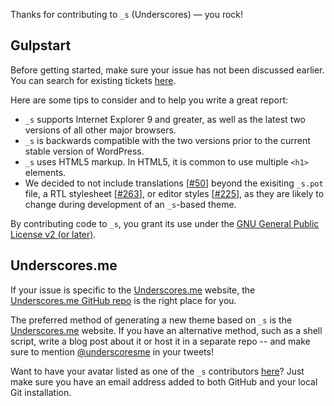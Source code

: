 Thanks for contributing to `_s` (Underscores) — you rock!

## Gulpstart
Before getting started, make sure your issue has not been discussed earlier. You can search for existing tickets [here](https://github.com/Automattic/_s/search).

Here are some tips to consider and to help you write a great report:

* `_s` supports Internet Explorer 9 and greater, as well as the latest two versions of all other major browsers.
* `_s` is backwards compatible with the two versions prior to the current stable version of WordPress.
* `_s` uses HTML5 markup. In HTML5, it is common to use multiple `<h1>` elements.
* We decided to not include translations [[#50](https://github.com/Automattic/_s/pull/50)] beyond the exisiting `_s.pot` file, a RTL stylesheet [[#263](https://github.com/Automattic/_s/pull/263)], or editor styles [[#225](https://github.com/Automattic/_s/pull/225)], as they are likely to change during development of an `_s`-based theme.

By contributing code to `_s`, you grant its use under the [GNU General Public License v2 (or later)](http://www.gnu.org/licenses/gpl-2.0.html).

## Underscores.me
If your issue is specific to the [Underscores.me](http://underscores.me) website, the [Underscores.me GitHub repo](https://github.com/Automattic/underscores.me) is the right place for you.

The preferred method of generating a new theme based on `_s` is the [Underscores.me](http://underscores.me) website. If you have an alternative method, such as a shell script, write a blog post about it or host it in a separate repo -- and make sure to mention [@underscoresme](https://twitter.com/underscoresme) in your tweets!

Want to have your avatar listed as one of the `_s` contributors [here](http://underscores.me/#contribute)? Just make sure you have an email address added to both GitHub and your local Git installation.
